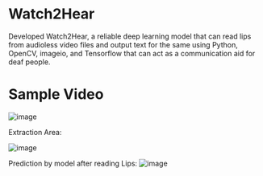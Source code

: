 # Watch2Hear
Developed Watch2Hear, a reliable deep learning model that can read lips from audioless video files and output text for the same using Python, OpenCV, imageio, and Tensorflow that can act as a communication aid for deaf people.

# Sample Video

![image](https://github.com/user-attachments/assets/64752597-7ca5-4984-8a18-f2828fef864f)

Extraction Area:

![image](https://github.com/user-attachments/assets/6079e30c-b966-4037-b941-2770aea2cfd2)


Prediction by model after reading Lips:
![image](https://github.com/user-attachments/assets/bc3f7345-30ec-4395-8c69-d381cffafaf7)
